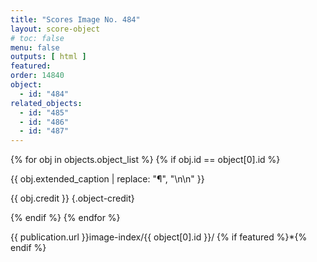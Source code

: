 ```yaml
---
title: "Scores Image No. 484"
layout: score-object
# toc: false
menu: false
outputs: [ html ]
featured: 
order: 14840
object:
  - id: "484"
related_objects: 
  - id: "485"
  - id: "486"
  - id: "487"
---
```


{% for obj in objects.object_list %}
{% if obj.id == object[0].id %}

{{ obj.extended_caption | replace: "¶", "\n\n" }}

{{ obj.credit }} {.object-credit}

{% endif %}
{% endfor %}

<div class="object-credit object-url is-print-only">

{{ publication.url }}image-index/{{ object[0].id }}/ {% if featured %}*{% endif %}

</div>
